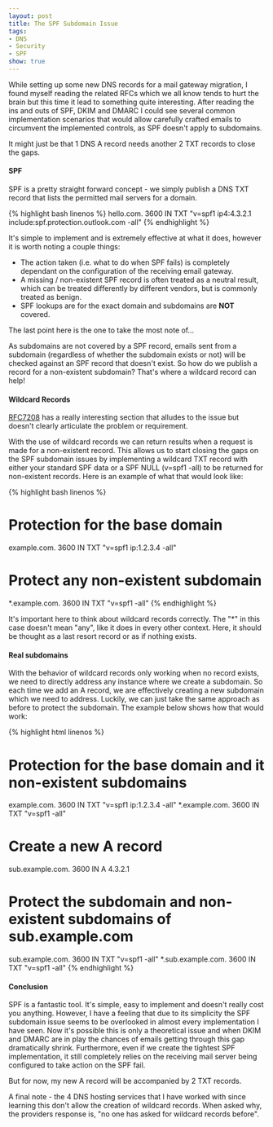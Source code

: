 ```yaml
---
layout: post
title: The SPF Subdomain Issue
tags:
- DNS
- Security
- SPF
show: true
---
```


While setting up some new DNS records for a mail gateway migration, I found myself reading the related RFCs which we all know tends to hurt the brain but this time it lead to something quite interesting. After reading the ins and outs of SPF, DKIM and DMARC I could see several common implementation scenarios that would allow carefully crafted emails to circumvent the implemented controls, as SPF doesn't apply to subdomains.

It might just be that 1 DNS A record needs another 2 TXT records to close the gaps.

<!--more-->



#### SPF
SPF is a pretty straight forward concept - we simply publish a DNS TXT record that lists the permitted mail servers for a domain.

{% highlight bash linenos %}
hello.com.  3600  IN  TXT "v=spf1 ip4:4.3.2.1 include:spf.protection.outlook.com -all"
{% endhighlight %}

It's simple to implement and is extremely effective at what it does, however it is worth noting a couple things:
- The action taken (i.e. what to do when SPF fails) is completely dependant on the configuration of the receiving email gateway.
- A missing / non-existent SPF record is often treated as a neutral result, which can be treated differently by different vendors, but is commonly treated as benign.
- SPF lookups are for the exact domain and subdomains are **NOT** covered.

The last point here is the one to take the most note of...

As subdomains are not covered by a SPF record, emails sent from a subdomain (regardless of whether the subdomain exists or not) will be checked against an SPF record that doesn't exist. So how do we publish a record for a non-existent subdomain? That's where a wildcard record can help!

#### Wildcard Records

[RFC7208](https://datatracker.ietf.org/doc/html/rfc7208#section-3.5) has a really interesting section that alludes to the issue but doesn't clearly articulate the problem or requirement.

With the use of wildcard records we can return results when a request is made for a non-existent record. This allows us to start closing the gaps on the SPF subdomain issues by implementing a wildcard TXT record with either your standard SPF data or a SPF NULL (v=spf1 -all) to be returned for non-existent records. Here is an example of what that would look like:

{% highlight bash linenos %}
# Protection for the base domain
example.com.  3600  IN  TXT	"v=spf1 ip:1.2.3.4 -all"

# Protect any non-existent subdomain
*.example.com.  3600  IN  TXT	"v=spf1 -all"
{% endhighlight %}


It's important here to think about wildcard records correctly. The "*" in this case doesn't mean "any", like it does in every other context. Here, it should be thought as a last resort record or as if nothing exists.

#### Real subdomains
With the behavior of wildcard records only working when no record exists, we need to directly address any instance where we create a subdomain. So each time we add an A record, we are effectively creating a new subdomain which we need to address. Luckily, we can just take the same approach as before to protect the subdomain. The example below shows how that would work:

{% highlight html linenos %}
# Protection for the base domain and it non-existent subdomains
example.com.		3600	IN	TXT	"v=spf1 ip:1.2.3.4 -all"
*.example.com.		3600	IN	TXT	"v=spf1 -all"

# Create a new A record
sub.example.com.    3600    IN  A   4.3.2.1
# Protect the subdomain and non-existent subdomains of sub.example.com
sub.example.com.	3600	IN	TXT	"v=spf1 -all"
*.sub.example.com.	3600	IN	TXT	"v=spf1 -all"
{% endhighlight %}


#### Conclusion
SPF is a fantastic tool. It's simple, easy to implement and doesn't really cost you anything. However, I have a feeling that due to its simplicity the SPF subdomain issue seems to be overlooked in almost every implementation I have seen. Now it's possible this is only a theoretical issue and when DKIM and DMARC are in play the chances of emails getting through this gap dramatically shrink. Furthermore, even if we create the tightest SPF implementation, it still completely relies on the receiving mail server being configured to take action on the SPF fail.

But for now, my new A record will be accompanied by 2 TXT records.

A final note - the 4 DNS hosting services that I have worked with since learning this don't allow the creation of wildcard records. When asked why, the providers response is, "no one has asked for wildcard records before".
